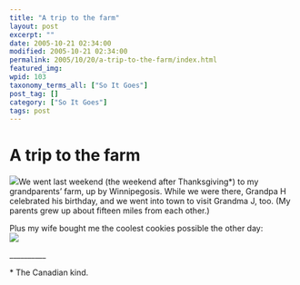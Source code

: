 ```yaml
---
title: "A trip to the farm"
layout: post
excerpt: ""
date: 2005-10-21 02:34:00
modified: 2005-10-21 02:34:00
permalink: 2005/10/20/a-trip-to-the-farm/index.html
featured_img: 
wpid: 103
taxonomy_terms_all: ["So It Goes"]
post_tag: []
category: ["So It Goes"]
tags: post
---
```


# A trip to the farm

[![](http://static.flickr.com/28/54461915_b1aa7dc46f_m.jpg)](http://www.flickr.com/photos/pj/tags/Thanksgiving)We went last weekend (the weekend after Thanksgiving\*) to my grandparents’ farm, up by Winnipegosis. While we were there, Grandpa H celebrated his birthday, and we went into town to visit Grandma J, too. (My parents grew up about fifteen miles from each other.)

Plus my wife bought me the coolest cookies possible the other day:  
![](http://static.flickr.com/30/54461708_a04415fdaa_m.jpg)

\_\_\_\_\_\_\_\_\_\_

\* The Canadian kind.